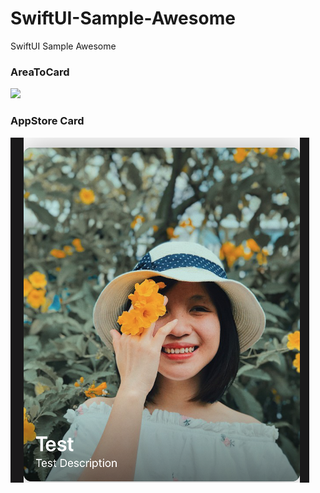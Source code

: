 # SwiftUI-Sample-Awesome
SwiftUI Sample Awesome

### AreaToCard

<img src="https://github.com/ivanvorobei/SwiftUI/raw/master/Previews/area-to-card.gif" />

### AppStore Card

<img src="https://github.com/tagmetag/SwiftUI-Sample-Awesome/blob/master/Screen%20Shot%202019-11-10%20at%2015.30.18.png?raw=true" />
